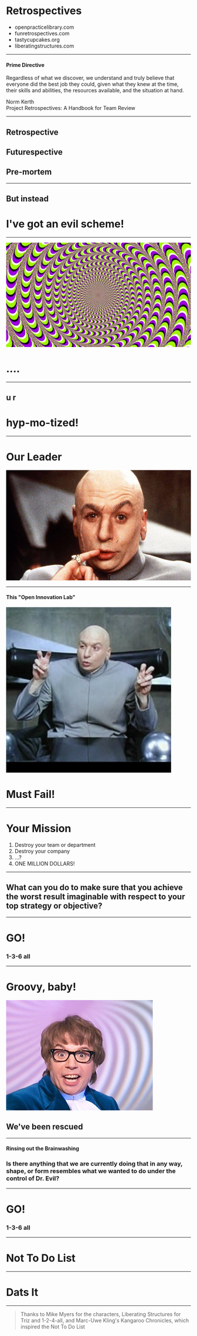 # Retrospectives

- openpracticelibrary.com
- funretrospectives.com
- tastycupcakes.org
- liberatingstructures.com

---

#### Prime Directive

Regardless of what we discover, we understand and truly believe that everyone
did the best job they could, given what they knew at the time, their skills and
abilities, the resources available, and the situation at hand.

Norm Kerth<br> Project Retrospectives: A Handbook for Team Review 

---

## Retrospective
## Futurespective
## Pre-mortem

---

## But instead
# I've got an evil scheme!

---

<img src="src/images/hypno.jpg">

# ....

---

## u r 
# hyp-mo-tized!

---

# Our Leader

<img src="src/images/evil1.jpg" height="300">

---

#### This "Open Innovation Lab"

<img src="src/images/evil2.jpg">


# Must Fail!

---


# Your Mission

1. Destroy your team or department
2. Destroy your company
3. ...?
4. ONE MILLION DOLLARS!

---

## What can you do to make sure that you achieve the worst result imaginable with respect to your top strategy or objective?

---

# GO!
### 1-3-6 all

---

# Groovy, baby!

<img src="src/images/powers.jpg" height="300">

## We've been rescued

---

#### Rinsing out the Brainwashing

### Is there anything that we are currently doing that in any way, shape, or form resembles what we wanted to do under the control of Dr. Evil?

---

# GO!
### 1-3-6 all

---

# Not To Do List

---

# Dats It

---

> Thanks to Mike Myers for the characters, Liberating Structures for Triz and 1-2-4-all, and Marc-Uwe Kling's Kangaroo Chronicles, which inspired the Not To Do List

